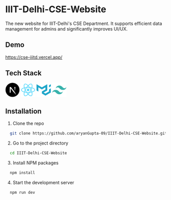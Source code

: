# IIIT-Delhi-CSE-Website

The new website for IIIT-Delhi's CSE Department. It supports efficient data management for admins and significantly improves UI/UX.


## Demo

https://cse-iiitd.vercel.app/

## Tech Stack

<a href="https://nextjs.org/" target="_blank" rel="noreferrer"><img src="https://github.com/aryanGupta-09/GitHub-Profile-Icons/blob/main/Web%20Development/Nextjs.png" width="45" height="45" alt="Next.js" /></a>
<a href="https://reactjs.org/" target="_blank" rel="noreferrer"><img src="https://github.com/aryanGupta-09/GitHub-Profile-Icons/blob/main/Web%20Development/React.svg" width="45" height="45" alt="React" /></a>
<a href="https://mui.com/" target="_blank" rel="noreferrer"><img src="https://github.com/aryanGupta-09/GitHub-Profile-Icons/blob/main/Web%20Development/MaterialUI.svg" width="45" height="45" alt="Material UI" /></a>
<a href="https://tailwindcss.com/" target="_blank" rel="noreferrer"><img src="https://github.com/aryanGupta-09/GitHub-Profile-Icons/blob/main/Web%20Development/Tailwind.svg" width="45" height="45" alt="Tailwind CSS" /></a>

## Installation

1. Clone the repo
```bash
  git clone https://github.com/aryanGupta-09/IIIT-Delhi-CSE-Website.git
```

2. Go to the project directory
```bash
  cd IIIT-Delhi-CSE-Website
```

3. Install NPM packages
```bash
  npm install
```

4. Start the development server
```bash
  npm run dev
```
